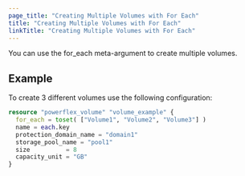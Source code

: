 ```yaml
---
page_title: "Creating Multiple Volumes with For Each"
title: "Creating Multiple Volumes with For Each"
linkTitle: "Creating Multiple Volumes with For Each"
---
```


<!--
Copyright (c) 2023 Dell Inc., or its subsidiaries. All Rights Reserved.

Licensed under the Mozilla Public License Version 2.0 (the "License");
you may not use this file except in compliance with the License.
You may obtain a copy of the License at

    http://mozilla.org/MPL/2.0/


Unless required by applicable law or agreed to in writing, software
distributed under the License is distributed on an "AS IS" BASIS,
WITHOUT WARRANTIES OR CONDITIONS OF ANY KIND, either express or implied.
See the License for the specific language governing permissions and
limitations under the License.
-->

You can use the for_each meta-argument to create multiple volumes.

## Example

To create 3 different volumes use the following configuration:

```terraform
resource "powerflex_volume" "volume_example" {
  for_each = toset( ["Volume1", "Volume2", "Volume3"] )
  name = each.key
  protection_domain_name = "domain1"
  storage_pool_name = "pool1"
  size          = 8
  capacity_unit = "GB"
}
```
